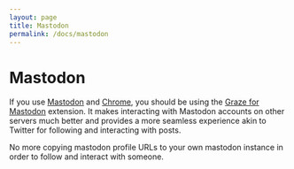 ```yaml
---
layout: page
title: Mastodon
permalink: /docs/mastodon
---
```


# Mastodon

If you use [Mastodon](https://joinmastodon.org) and [Chrome](https://chrome.com), you should be using the [Graze for Mastodon](https://chrome.google.com/webstore/detail/graze-for-mastodon/epocinhmkcnjfjobnglchpbncndobblj) extension.
It makes interacting with Mastodon accounts on other servers much better and provides a more seamless experience akin to Twitter for following and interacting with posts.

No more copying mastodon profile URLs to your own mastodon instance in order to follow and interact with someone.